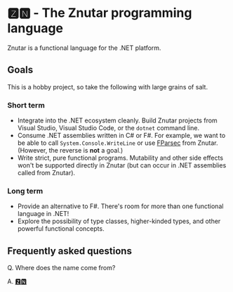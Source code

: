 ﻿# 🆉🅽 - The Znutar programming language

Znutar is a functional language for the .NET platform.

## Goals

This is a hobby project, so take the following with large grains of salt.

### Short term

* Integrate into the .NET ecosystem cleanly. Build Znutar projects from Visual Studio, Visual Studio Code, or the `dotnet` command line.
* Consume .NET assemblies written in C# or F#. For example, we want to be able to call `System.Console.WriteLine` or use [FParsec](https://www.quanttec.com/fparsec/) from Znutar. (However, the reverse is **not** a goal.)
* Write strict, pure functional programs. Mutability and other side effects won't be supported directly in Znutar (but can occur in .NET assemblies called from Znutar).

### Long term

* Provide an alternative to F#. There's room for more than one functional language in .NET!
* Explore the possibility of type classes, higher-kinded types, and other powerful functional concepts.

## Frequently asked questions

Q. Where does the name come from?

A. [🆉🅽](http://www.sjgames.com/awfulgreen/)
